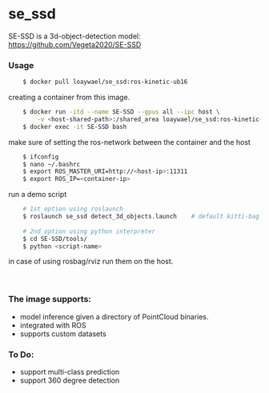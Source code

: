 # se_ssd
SE-SSD is a 3d-object-detection model: https://github.com/Vegeta2020/SE-SSD 


### Usage 

```bash
    $ docker pull loaywael/se_ssd:ros-kinetic-ub16
```

creating a container from this image.
```bash
    $ docker run -itd --name SE-SSD --gpus all --ipc host \
        -v <host-shared-path>:/shared_area loaywael/se_ssd:ros-kinetic-ub16
    $ docker exec -it SE-SSD bash
```
make sure of setting the ros-network between the container and the host
```bash
    $ ifconfig
    $ nano ~/.bashrc
    $ export ROS_MASTER_URI=http://<host-ip>:11311
    $ export ROS_IP=<container-ip>
```
run a demo script 
```bash
    # 1st option using roslaunch
    $ roslaunch se_ssd detect_3d_objects.launch    # default kitti-bag for arl-bag set arl:=true
    
    # 2nd option using python interpreter
    $ cd SE-SSD/tools/
    $ python <script-name>
```
 in case of using rosbag/rviz run them on the host.
<br><br><br>

### The image supports:
- model inference given a directory of PointCloud binaries.
- integrated with ROS
- supports custom datasets

### To Do:
- support multi-class prediction
- support 360 degree detection
